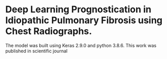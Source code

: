 # Deep Learning Prognostication in Idiopathic Pulmonary Fibrosis using Chest Radiographs. 
The model was built using Keras 2.9.0 and python 3.8.6. This work was published in scientific journal
